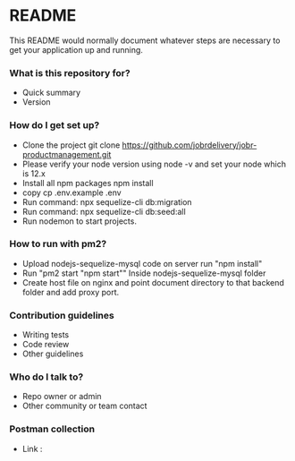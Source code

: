 # README #

This README would normally document whatever steps are necessary to get your application up and running.

### What is this repository for? ###

* Quick summary
* Version


### How do I get set up? ###

* Clone the project git clone  https://github.com/jobrdelivery/jobr-productmanagement.git
* Please verify your node version using node -v and set your node which is 12.x
* Install all npm packages npm install 
* copy cp .env.example .env
* Run command: npx sequelize-cli db:migration
* Run command: npx sequelize-cli db:seed:all
* Run nodemon to start projects.

### How to run with pm2? ###
* Upload nodejs-sequelize-mysql code on server run "npm install"
* Run "pm2 start "npm start"" Inside nodejs-sequelize-mysql folder
* Create host file on nginx and point document directory to that backend folder and add proxy port.

### Contribution guidelines ###

* Writing tests
* Code review
* Other guidelines

### Who do I talk to? ###

* Repo owner or admin
* Other community or team contact

### Postman collection

* Link :
